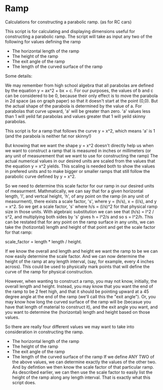 # Ramp
Calculations for constructing a parabolic ramp. (as for RC cars)

This script is for calculating and displaying dimensions useful for constructing a parabolic ramp.
The script will take as input any two of the following for values defining the ramp
* The horizontal length of the ramp
* The height of the ramp
* The exit angle of the ramp
* The length of the curved surface of the ramp

Some details:

We may remember from high school algebra that all parabolas are defined by the equation y = ax^2 + bx + c.
For our purposes, the values of b and c can be considered to be 0, because their only effect is to move
the parabola in 2d space (as on graph paper) so that it doesn't start at the point (0,0).
But the actual shape of the parabola is determined by the value of a.
For parabolas that curve upward, 'a' will be greater than zero. 'a' values less than 1 will yeild
fat parabolas and values greater that 1 will yeild skinny parabolas.

This script is for a ramp that follows the curve y = x^2,
which means 'a' is 1 (and the parabola is neither fat nor skinny!)

But knowing that we want the shape y = x^2 doesn't directly help us when we want to construct a ramp that is
measured in inches or millimeters (or any unit of measurement that we want to use for constructing the ramp)
The actual numerical values in our desired units are scaled from the values that the equation y = x^2 yields.
This scaling is needed both to show the values in prefered units and to make bigger or smaller ramps
that still follow the parabolic curve defined by y = x^2.

So we need to determine this scale factor for our ramp in our desired units of measurment.
Mathmatically, we can say that for a given horizontal length, 'l', and vertcal height, 'h', of any point on the
ramp (in any unit of measurment), there exists a scale factor, 's', where y = (h/s), x = (l/s), and y = x^2.
So we get a scale factor, 's' where h/s = (l/s)^2 for that physical ramp size in those units. 
With algebraic substitution we can see that (h/s) = l^2 / s^2, and multiplying both sides by 's' gives h = l^2/s
and so s = l^2/h. This can be restated that for any point on the ramp surface in any units,
we can take the (hotizontal) length and height of that point and get the scale factor for that ramp:

scale_factor = length * length / height.

If we know the overall and length and height we want the ramp to be we can now easily determine the scale factor.
And we can now determine the height of the ramp at any length interval, (say, for example, every 4 inches across).
This could be used to physically mark points that will define the curve of the ramp for physical construction.

However, when wanting to construct a ramp, you may not know, initially, the overall length and height. Instead,
you may know that you want the end of the ramp to be 2 feet high, and that it should be pointing upward at
a 45 degree angle at the end of the ramp (we'll call this the "exit angle"). Or, you may know how long
the curved surface of the ramp will be (becasue you have that length of material to construct it), and
the exit angle you want, and you want to determine the (horizontal) length and height based on those values.

So there are really four different values we may want to take into consideration in constructing the ramp.
* The horizontal length of the ramp
* The height of the ramp
* The exit angle of the ramp
* The length of the curved surface of the ramp
If we define ANY TWO of the above values, we can determine exactly the values of the other two.
And by defintion we then know the scale factor of that particular ramp.
As described earlier, we can then use the scale factor to easily list the height of the ramp
along any length interval. That is exactly what this script does.
